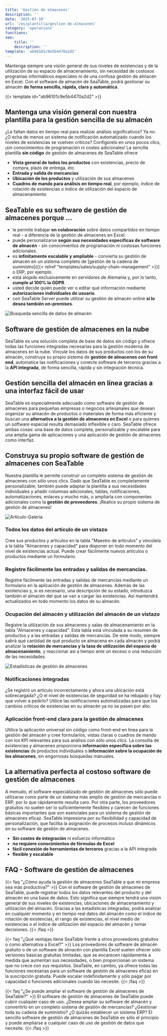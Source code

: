 ```yaml
---
title: 'Gestión de almacenes'
description: ''
date: '2025-07-18'
url: '/es/plantilla/gestion-de-almacenes'
category: 'operations'
functions:
seo:
    title: ''
    description: ''
template: 'ab96101c9e5b4470a2d2'
---
```


Mantenga siempre una visión general de sus niveles de existencias y de la utilización de su espacio de almacenamiento, sin necesidad de costosos programas informáticos especiales ni de una confusa gestión de almacén en Excel. Con el software de almacén de SeaTable, podrá gestionar su almacén **de forma sencilla, rápida, clara y automática**.

{{< template id="ab96101c9e5b4470a2d2" >}}

## Mantenga una visión general con nuestra plantilla para la gestión sencilla de su almacén

¿Le faltan datos en tiempo real para realizar análisis significativos? Ya no. ¿O echa de menos un sistema de notificación automatizado cuando los niveles de existencias se vuelven críticos? Configúrelo en unos pocos clics, ¡sin conocimientos de programación ni costes adicionales! La sencilla plantilla **sin código** de gestión de almacenes de SeaTable ofrece

- **Vista general de todos los productos** con existencias, precio de compra, plazo de entrega, etc.
- **Entrada y salida de mercancías**
- **Ubicación de los productos** y utilización de sus almacenes
- **Cuadros de mando para análisis en tiempo real**, por ejemplo, índice de rotación de existencias o índice de utilización del espacio de almacenamiento

## SeaTable es su software de gestión de almacenes porque ...

- le permite trabajar **en colaboración** sobre datos compartidos en tiempo real - a diferencia de la gestión de almacenes en Excel.
- puede personalizarse **según sus necesidades específicas de software de almacén** - sin conocimientos de programación ni costosas funciones adicionales.
- es **infinitamente escalable y ampliable** - convierta su gestión de almacén en un sistema completo de [gestión de la cadena de suministro]({{< relref "templates/sales/supply-chain-management" >}}) o ERP, por ejemplo.
- está alojado exclusivamente en servidores de Alemania y, por lo tanto, **cumple al 100% la GDPR**.
- usted decide quién puede ver o editar qué información mediante **autorizaciones individuales de usuario**.
- con SeaTable Server puede utilizar su gestión de almacén online **si lo desea también on-premises**.

![Búsqueda sencilla de datos de almacén](warehouse-enquiry.jpg)

## Software de gestión de almacenes en la nube

SeaTable es una solución completa de base de datos sin código y ofrece todas las funciones integradas necesarias para la gestión moderna de almacenes en la nube. Vincule los datos de sus productos con los de su almacén, construya su propio sistema de **gestión de almacenes con front end**, automatice las notificaciones y conecte software de terceros gracias a la **API integrada**, de forma sencilla, rápida y sin integración técnica.

## Gestión sencilla del almacén en línea gracias a una interfaz fácil de usar

SeaTable es especialmente adecuado como software de gestión de almacenes para pequeñas empresas o negocios artesanales que desean organizar su almacén de productos o materiales de forma más eficiente y buscan una **alternativa a la gestión de almacenes en Excel** o para quienes un software especial resulta demasiado inflexible o caro. SeaTable ofrece ambas cosas: una base de datos completa, personalizable y escalable para una amplia gama de aplicaciones y una aplicación de gestión de almacenes como interfaz.

## Construya su propio software de gestión de almacenes con SeaTable

Nuestra plantilla le permite construir un completo sistema de gestión de almacenes con sólo unos clics. Dado que SeaTable es completamente personalizable, también puede adaptar la plantilla a sus necesidades individuales y añadir columnas adicionales, tablas, notificaciones, automatizaciones, enlaces y mucho más, o ampliarla con componentes adicionales como la **gestión de proveedores**. ¡Realice su propio sistema de gestión de almacenes!

![Artículo-Galería](stock-gallery.jpg)

### Todos los datos del artículo de un vistazo

Cree sus productos y artículos en la tabla "Maestro de artículos" y vincúlela a la tabla "Almacenes y capacidad" para disponer en todo momento del nivel de existencias actual. Puede crear fácilmente nuevos artículos o productos mediante un formulario.

### Registre fácilmente las entradas y salidas de mercancías.

Registre fácilmente las entradas y salidas de mercancías mediante un formulario en la aplicación de gestión de almacenes. Además de las existencias y, si es necesario, una descripción de su estado, introduzca también el almacén del que se van a cargar las existencias. Así mantendrá actualizados en todo momento los datos de su almacén.

### Ocupación del almacén y utilización del almacén de un vistazo

Registre la utilización de sus almacenes y salas de almacenamiento en la tabla "Almacenes y capacidad". Esta tabla está vinculada a su resumen de productos y a las entradas y salidas de mercancías. De este modo, siempre sabrá qué cantidad de qué producto se almacena en cada almacén y podrá analizar la **rotación de mercancías y la tasa de utilización del espacio de almacenamiento**, y reaccionar así a tiempo ante un exceso o una reducción de las necesidades.

![Estadísticas de gestión de almacenes](warehouse-statistics.jpg)

### Notificaciones integradas

¿Se registró un artículo incorrectamente y ahora una ubicación está sobrecargada? ¿O el nivel de existencias de seguridad se ha rebajado y hay que volver a pedirlo? Utilice las notificaciones automatizadas para que los cambios críticos de existencias en su almacén ya no se pasen por alto.

### Aplicación front-end clara para la gestión de almacenes

Utilice la aplicación universal sin código como front-end en línea para la gestión del almacén y cree formularios, vistas claras o cuadros de mando con los KPI relevantes para sus análisis con sólo unos clics. La consulta de existencias y almacenes proporciona **información específica sobre las existencias** de productos individuales o **información sobre la ocupación de los almacenes**, sin engorrosas búsquedas manuales.

## La alternativa perfecta al costoso software de gestión de almacenes

A menudo, el software especializado de gestión de almacenes sólo puede utilizarse como parte de un sistema más amplio de gestión de mercancías o ERP, por lo que rápidamente resulta caro. Por otra parte, los proveedores gratuitos no suelen ser lo suficientemente flexibles y carecen de funciones básicas importantes que son esenciales para un sistema de gestión de almacenes eficaz. SeaTable impresiona por su flexibilidad y capacidad de personalización, que facilita la asignación de procesos incluso dinámicos en su software de gestión de almacenes.

- **Sin costes de integración** ni esfuerzo informático
- **no requiere conocimientos de fórmulas de Excel**
- **fácil conexión de herramientas de terceros** gracias a la API integrada
- **flexible y escalable**

## FAQ - Software de gestión de almacenes

{{< faq "¿Cómo ayuda la gestión de almacenes SeaTable a que mi empresa sea más productiva?" >}}
Con el software de gestión de almacenes de SeaTable, puede registrar todos los datos relevantes del producto y del almacén en una base de datos. Esto significa que siempre tendrá una visión general de sus niveles de existencias, ubicaciones de almacenamiento y utilización del almacén. Gracias a las estadísticas integradas, podrá analizar en cualquier momento y en tiempo real datos del almacén como el índice de rotación de existencias, el rango de existencias, el nivel medio de existencias o el índice de utilización del espacio del almacén y tomar decisiones.
{{< /faq >}}

{{< faq "¿Qué ventajas tiene SeaTable frente a otros proveedores gratuitos o como alternativa a Excel?" >}}
Los proveedores de software de almacén gratuito o de un software de almacén con plantilla Excel suelen ofrecer sólo versiones básicas gratuitas limitadas, que se encarecen rápidamente a medida que aumentan sus necesidades, o bien proporcionan un sistema que no crece con sus requisitos. SeaTable, en cambio, ya ofrece todas las funciones necesarias para un software de gestión de almacenes eficaz en la suscripción gratuita. Puede escalar indefinidamente y sólo pagar por capacidad o funciones adicionales cuando las necesite.
{{< /faq >}}

{{< faq "¿Se puede ampliar el software de gestión de almacenes de SeaTable?" >}}
El software de gestión de almacenes de SeaTable puede cubrir cualquier caso de uso. ¿Desea ampliar su software de almacén y convertirlo en un completo sistema de gestión de mercancías? ¿Gestionar toda su cadena de suministro? ¿O quizás establecer un sistema ERP? El sencillo software de gestión de almacenes de SeaTable es sólo el principio y puede ampliarse a cualquier caso de uso de gestión de datos que necesite.
{{< /faq >}}